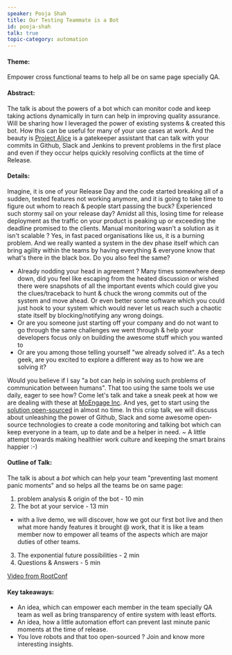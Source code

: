 ```yaml
---
speaker: Pooja Shah
title: Our Testing Teammate is a Bot
id: pooja-shah
talk: true
topic-category: automation
---
```


<!--<a href="http://www.slideshare.net/Kevlin/the-error-of-our-ways">[Slides]</a>-->

#### **Theme:**
Empower cross functional teams to help all be on same page specially QA.

#### **Abstract:**
The talk is about the powers of a bot which can monitor code and keep taking actions dynamically in turn can help in improving quality assurance. Will be sharing how I leveraged the power of existing systems & created this bot. How this can be useful for many of your use cases at work. And the beauty is [Project Alice](https://github.com/moengage/alice) is a gatekeeper assistant that can talk with your commits in Github, Slack and Jenkins to prevent problems in the first place and even if they occur helps quickly resolving conflicts at the time of Release.

#### **Details:**
Imagine, it is one of your Release Day and the code started breaking all of a sudden, tested features not working anymore, and it is going to take time to figure out whom to reach & people start passing the buck?
Experienced such stormy sail on your release day?
Amidst all this, losing time for release deployment as the traffic on your product is peaking up or exceeding the deadline promised to the clients. Manual monitoring wasn't a solution as it isn't scalable ?
Yes, in fast paced organisations like us, it is a burning problem. And we really wanted a system in the dev phase itself which can bring agility within the teams by having everything & everyone know that what's there in the black box. Do you also feel the same?

* Already nodding your head in agreement ? Many times somewhere deep down, did you feel like escaping from the heated discussion or wished there were snapshots of all the important events which could give you the clues/traceback to hunt & chuck the wrong commits out of the system and move ahead. Or even better some software which you could just hook to your system which would never let us reach such a chaotic state itself by blocking/notifying any wrong doings.
* Or are you someone just starting off your company and do not want to go through the same challenges we went through & help your developers focus only on building the awesome stuff which you wanted to
* Or are you among those telling yourself "we already solved it". As a tech geek, are you excited to explore a different way as to how we are solving it?

Would you believe if I say "a bot can help in solving such problems of communication between humans". That too using the same tools we use daily, eager to see how?
Come let's talk and take a sneak peek at how we are dealing with these at [MoEngage Inc](http://moengage.com/). And yes, get to start using the [solution open-sourced](https://github.com/moengage/alice) in almost no time.
In this crisp talk, we will discuss about unleashing the power of Github, Slack and some awesome open-source technologies to create a code monitoring and talking bot which can keep everyone in a team, up to date and be a helper in need.
~ A little attempt towards making healthier work culture and keeping the smart brains happier :-)

#### **Outline of Talk:**
The talk is about a *bot* which can help your team "preventing last moment panic moments" and so helps all the teams be on same page:
1. problem analysis & origin of the bot - 10 min
2. The bot at your service - 13 min
* with a live demo, we will discover, how we got our first bot live and then what more handy features it brought @ work, that it is like a team member now to empower all teams of the aspects which are major duties of other teams.
3. The exponential future possibilities - 2 min
4. Questions & Answers - 5 min

[Video from RootConf](https://youtu.be/VrJgioOtX8c?t=1m27s)

#### **Key takeaways:**
- An idea, which can empower each member in the team specially QA team as well as bring transparency of entire system with least efforts.
- An idea, how a little automation effort can prevent last minute panic moments at the time of release.
- You love robots and that too open-sourced ? Join and know more interesting insights.
